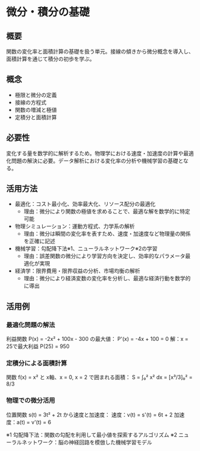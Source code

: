 # 微分・積分の基礎

## 概要
関数の変化率と面積計算の基礎を扱う単元。接線の傾きから微分概念を導入し、面積計算を通じて積分の初歩を学ぶ。

## 概念
- 極限と微分の定義
- 接線の方程式
- 関数の増減と極値
- 定積分と面積計算

## 必要性
変化する量を数学的に解析するため。物理学における速度・加速度の計算や最適化問題の解決に必要。データ解析における変化率の分析や機械学習の基礎となる。

## 活用方法
- 最適化：コスト最小化、効率最大化、リソース配分の最適化
  - 理由：微分により関数の極値を求めることで、最適な解を数学的に特定可能
- 物理シミュレーション：運動方程式、力学系の解析
  - 理由：微分は瞬間の変化率を表すため、速度・加速度など物理量の関係を正確に記述
- 機械学習：勾配降下法※1、ニューラルネットワーク※2の学習
  - 理由：誤差関数の微分により学習方向を決定し、効率的なパラメータ最適化が実現
- 経済学：限界費用・限界収益の分析、市場均衡の解析
  - 理由：微分により経済変数の変化率を分析し、最適な経済行動を数学的に導出

## 活用例
### 最適化問題の解法
利益関数 P(x) = -2x² + 100x - 300 の最大値：
P'(x) = -4x + 100 = 0
解：x = 25で最大利益 P(25) = 950

### 定積分による面積計算
関数 f(x) = x² と x軸、x = 0, x = 2 で囲まれる面積：
S = ∫₀² x² dx = [x³/3]₀² = 8/3

### 物理での微分活用
位置関数 s(t) = 3t² + 2t から速度と加速度：
速度：v(t) = s'(t) = 6t + 2
加速度：a(t) = v'(t) = 6

※1 勾配降下法：関数の勾配を利用して最小値を探索するアルゴリズム
※2 ニューラルネットワーク：脳の神経回路を模倣した機械学習モデル
